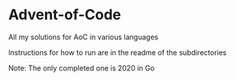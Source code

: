 # Advent-of-Code

All my solutions for AoC in various languages

Instructions for how to run are in the readme of the subdirectories

Note: The only completed one is 2020 in Go
